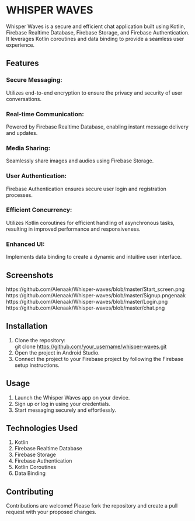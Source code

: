 <h1>WHISPER WAVES</h1>  
Whisper Waves is a secure and efficient chat application built using Kotlin, Firebase Realtime Database, Firebase Storage, and Firebase Authentication. It leverages Kotlin coroutines and data binding to provide a seamless user experience.  

<h2>Features</h2>  

<h3>Secure Messaging:</h3>  
Utilizes end-to-end encryption to ensure the privacy and security of user conversations.  
<h3>Real-time Communication:</h3>  
Powered by Firebase Realtime Database, enabling instant message delivery and updates.  
<h3>Media Sharing:</h3>  
Seamlessly share images and audios using Firebase Storage.  
<h3>User Authentication:</h3>  
Firebase Authentication ensures secure user login and registration processes.  
<h3>Efficient Concurrency:</h3>  
Utilizes Kotlin coroutines for efficient handling of asynchronous tasks, resulting in improved performance and responsiveness.  
<h3>Enhanced UI:</h3>  
Implements data binding to create a dynamic and intuitive user interface.  

<h2>Screenshots</h2>  
https://github.com/Alenaak/Whisper-waves/blob/master/Start_screen.png
https://github.com/Alenaak/Whisper-waves/blob/master/Signup.pngenaak
https://github.com/Alenaak/Whisper-waves/blob/master/Login.png
https://github.com/Alenaak/Whisper-waves/blob/master/chat.png

<h2>Installation</h2>  

1. Clone the repository:  
git clone https://github.com/your_username/whisper-waves.git
2. Open the project in Android Studio.  
3. Connect the project to your Firebase project by following the Firebase setup instructions.  

<h2>Usage</h2>  

1. Launch the Whisper Waves app on your device.  
2. Sign up or log in using your credentials.  
3. Start messaging securely and effortlessly.  

<h2>Technologies Used</h2>  

1. Kotlin  
2. Firebase Realtime Database  
3. Firebase Storage  
4. Firebase Authentication  
5. Kotlin Coroutines  
6. Data Binding  

<h2>Contributing</h2>  

Contributions are welcome! Please fork the repository and create a pull request with your proposed changes.

